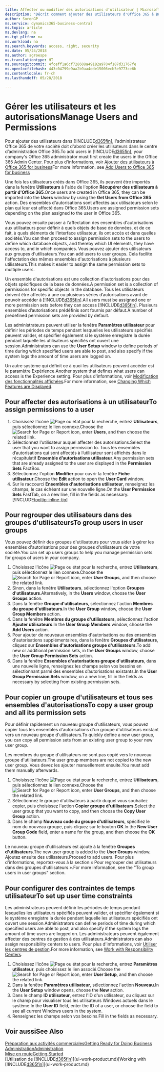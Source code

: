 ```yaml
---
title: Affecter ou modifier des autorisations d'utilisateur | Microsoft Docs
description: "Décrit comment ajouter des utilisateurs d'Office 365 à Business Central, puis affecte des autorisations, des droits d'accès, et des paramètres de sécurité."
author: SorenGP
ms.service: dynamics365-business-central
ms.topic: article
ms.devlang: na
ms.tgt_pltfrm: na
ms.workload: na
ms.search.keywords: access, right, security
ms.date: 05/24/2018
ms.author: sgroespe
ms.translationtype: HT
ms.sourcegitcommit: 4fceff1a6cf728608a49182a9704f187d31767fe
ms.openlocfilehash: 443c04799e9aa2b9aa4ede15006ecb5e9773ce6b
ms.contentlocale: fr-ch
ms.lasthandoff: 05/28/2018

---
```

# <a name="manage-users-and-permissions"></a><span data-ttu-id="5f05b-103">Gérer les utilisateurs et les autorisations</span><span class="sxs-lookup"><span data-stu-id="5f05b-103">Manage Users and Permissions</span></span>
<span data-ttu-id="5f05b-104">Pour ajouter des utilisateurs dans [!INCLUDE[d365fin](includes/d365fin_md.md)], l'administrateur Office 365 de votre société doit d'abord créer les utilisateurs dans le centre d’administration Office 365.</span><span class="sxs-lookup"><span data-stu-id="5f05b-104">To add users in [!INCLUDE[d365fin](includes/d365fin_md.md)], your company's Office 365 administrator must first create the users in the Office 365 Admin Center.</span></span> <span data-ttu-id="5f05b-105">Pour plus d'informations, voir [Ajouter des utilisateurs à Office 365 for business](https://support.office.com/en-us/article/Add-users-to-Office-365-for-business-435ccec3-09dd-4587-9ebd-2f3cad6bc2bc)</span><span class="sxs-lookup"><span data-stu-id="5f05b-105">For more information, see [Add Users to Office 365 for business](https://support.office.com/en-us/article/Add-users-to-Office-365-for-business-435ccec3-09dd-4587-9ebd-2f3cad6bc2bc)</span></span>

<span data-ttu-id="5f05b-106">Une fois les utilisateurs créés dans Office 365, ils peuvent être importés dans la fenêtre **Utilisateurs** à l'aide de l'option **Récupérer des utilisateurs à partir d'Office 365**.</span><span class="sxs-lookup"><span data-stu-id="5f05b-106">Once users are created in Office 365, they can be imported into the **Users** window by using the **Get Users from Office 365** action.</span></span> <span data-ttu-id="5f05b-107">Des ensembles d'autorisations sont affectés aux utilisateurs selon le plan qui leur est affecté dans Office 365.</span><span class="sxs-lookup"><span data-stu-id="5f05b-107">Users are assigned permission sets depending on the plan assigned to the user in Office 365.</span></span>

<span data-ttu-id="5f05b-108">Vous pouvez ensuite passer à l'affectation des ensembles d'autorisations aux utilisateurs pour définir à quels objets de base de données, et de ce fait, à quels éléments de l'interface utilisateur, ils ont accès et dans quelles sociétés.</span><span class="sxs-lookup"><span data-stu-id="5f05b-108">You can then proceed to assign permission sets to the users to define which database objects, and thereby which UI elements, they have access to, and in which companies.</span></span> <span data-ttu-id="5f05b-109">Vous pouvez ajouter des utilisateurs aux groupes d'utilisateurs.</span><span class="sxs-lookup"><span data-stu-id="5f05b-109">You can add users to user groups.</span></span> <span data-ttu-id="5f05b-110">Cela facilite l'affectation des mêmes ensembles d'autorisations à plusieurs utilisateurs.</span><span class="sxs-lookup"><span data-stu-id="5f05b-110">This makes it easier to assign the same permission sets to multiple users.</span></span>

<span data-ttu-id="5f05b-111">Un ensemble d'autorisations est une collection d'autorisations pour des objets spécifiques de la base de données.</span><span class="sxs-lookup"><span data-stu-id="5f05b-111">A permission set is a collection of permissions for specific objects in the database.</span></span> <span data-ttu-id="5f05b-112">Tous les utilisateurs doivent être affectés à une ou plusieurs séries d’autorisations avant de pouvoir accéder à [!INCLUDE[d365fin](includes/d365fin_md.md)].</span><span class="sxs-lookup"><span data-stu-id="5f05b-112">All users must be assigned one or more permission sets before they can access [!INCLUDE[d365fin](includes/d365fin_md.md)].</span></span> <span data-ttu-id="5f05b-113">Plusieurs ensembles d’autorisations prédéfinis sont fournis par défaut.</span><span class="sxs-lookup"><span data-stu-id="5f05b-113">A number of predefined permission sets are provided by default.</span></span>  

<span data-ttu-id="5f05b-114">Les administrateurs peuvent utiliser la fenêtre **Paramètres utilisateur** pour définir les périodes de temps pendant lesquelles les utilisateurs spécifiés peuvent valider, et spécifier également si le système enregistre la durée pendant laquelle les utilisateurs spécifiés ont ouvert une session.</span><span class="sxs-lookup"><span data-stu-id="5f05b-114">Administrators can use the **User Setup** window to define periods of time during which specified users are able to post, and also specify if the system logs the amount of time users are logged on.</span></span>

<span data-ttu-id="5f05b-115">Un autre système qui définit ce à quoi les utilisateurs peuvent accéder est le paramètre Expérience.</span><span class="sxs-lookup"><span data-stu-id="5f05b-115">Another system that defines what users can access is the Experience setting.</span></span> <span data-ttu-id="5f05b-116">Pour plus d'informations, voir [Modification des fonctionnalités affichées](ui-experiences.md).</span><span class="sxs-lookup"><span data-stu-id="5f05b-116">For more information, see [Changing Which Features are Displayed](ui-experiences.md).</span></span>

## <a name="to-assign-permissions-to-a-user"></a><span data-ttu-id="5f05b-117">Pour affecter des autorisations à un utilisateur</span><span class="sxs-lookup"><span data-stu-id="5f05b-117">To assign permissions to a user</span></span>
1. <span data-ttu-id="5f05b-118">Choisissez l'icône ![Page ou état pour la recherche](media/ui-search/search_small.png "icône Page ou état pour la recherche"), entrez **Utilisateurs**, puis sélectionnez le lien connexe.</span><span class="sxs-lookup"><span data-stu-id="5f05b-118">Choose the ![Search for Page or Report](media/ui-search/search_small.png "Search for Page or Report icon") icon, enter **Users**, and then choose the related link.</span></span>
2. <span data-ttu-id="5f05b-119">Sélectionnez l'utilisateur auquel affecter des autorisations.</span><span class="sxs-lookup"><span data-stu-id="5f05b-119">Select the user that you want to assign permission to.</span></span>
<span data-ttu-id="5f05b-120">Tous les ensembles d’autorisations qui sont affectés à l’utilisateur sont affichés dans le récapitulatif **Ensemble d’autorisations utilisateur**.</span><span class="sxs-lookup"><span data-stu-id="5f05b-120">Any permission sets that are already assigned to the user are displayed in the **Permission Sets** FactBox.</span></span>
3. <span data-ttu-id="5f05b-121">Sélectionnez l'option **Modifier** pour ouvrir la fenêtre **Fiche utilisateur**.</span><span class="sxs-lookup"><span data-stu-id="5f05b-121">Choose the **Edit** action to open the **User Card** window.</span></span>
4. <span data-ttu-id="5f05b-122">Sur le raccourci **Ensembles d'autorisations utilisateur**, renseignez les champs, le cas échéant sur une nouvelle ligne.</span><span class="sxs-lookup"><span data-stu-id="5f05b-122">On the **User Permission Sets** FastTab, on a new line, fill in the fields as necessary.</span></span> [!INCLUDE[tooltip-inline-tip](includes/tooltip-inline-tip_md.md)]

## <a name="to-group-users-in-user-groups"></a><span data-ttu-id="5f05b-123">Pour regrouper des utilisateurs dans des groupes d'utilisateurs</span><span class="sxs-lookup"><span data-stu-id="5f05b-123">To group users in user groups</span></span>
<span data-ttu-id="5f05b-124">Vous pouvez définir des groupes d'utilisateurs pour vous aider à gérer les ensembles d'autorisations pour des groupes d'utilisateurs de votre société.</span><span class="sxs-lookup"><span data-stu-id="5f05b-124">You can set up users groups to help you manage permission sets for groups of users in your company.</span></span>

1. <span data-ttu-id="5f05b-125">Choisissez l'icône ![Page ou état pour la recherche](media/ui-search/search_small.png "Page ou état pour la recherche"), entrez **Utilisateurs**, puis sélectionnez le lien connexe.</span><span class="sxs-lookup"><span data-stu-id="5f05b-125">Choose the ![Search for Page or Report](media/ui-search/search_small.png "Search for Page or Report icon") icon, enter **User Groups**, and then choose the related link.</span></span>
2. <span data-ttu-id="5f05b-126">Sinon, dans la fenêtre **Utilisateurs**, sélectionnez l'option **Groupes d'utilisateurs**.</span><span class="sxs-lookup"><span data-stu-id="5f05b-126">Alternatively, in the **Users** window, choose the **User Groups** action.</span></span>
3. <span data-ttu-id="5f05b-127">Dans la fenêtre **Groupe d'utilisateurs**, sélectionnez l'action **Membres du groupe d'utilisateurs**.</span><span class="sxs-lookup"><span data-stu-id="5f05b-127">In the **User Group** window, choose the **User Group Members** action.</span></span>
6. <span data-ttu-id="5f05b-128">Dans la fenêtre **Membres du groupe d'utilisateurs**, sélectionnez l'action **Ajouter utilisateurs**.</span><span class="sxs-lookup"><span data-stu-id="5f05b-128">In the **User Group Members** window, choose the **Add Users** action.</span></span>
7. <span data-ttu-id="5f05b-129">Pour ajouter de nouveaux ensembles d'autorisations ou des ensembles d'autorisations supplémentaires, dans la fenêtre **Groupes d'utilisateurs**, cliquez sur **Ensembles d'autorisations groupe d'utilisateurs**.</span><span class="sxs-lookup"><span data-stu-id="5f05b-129">To add new or additional permission sets, in the **User Groups** window, choose the **User Group Permission Sets** action.</span></span>
8. <span data-ttu-id="5f05b-130">Dans la fenêtre **Ensembles d'autorisations groupe d'utilisateurs**, dans une nouvelle ligne, renseignez les champs selon vos besoins en sélectionnant parmi des ensembles d’autorisations existants.</span><span class="sxs-lookup"><span data-stu-id="5f05b-130">In the **User Group Permission Sets** window, on a new line, fill in the fields as necessary by selecting from existing permission sets.</span></span>

## <a name="to-copy-a-user-group-and-all-its-permission-sets"></a><span data-ttu-id="5f05b-131">Pour copier un groupe d'utilisateurs et tous ses ensembles d'autorisations</span><span class="sxs-lookup"><span data-stu-id="5f05b-131">To copy a user group and all its permission sets</span></span>
<span data-ttu-id="5f05b-132">Pour définir rapidement un nouveau groupe d'utilisateurs, vous pouvez copier tous les ensembles d'autorisations d'un groupe d'utilisateurs existant vers un nouveau groupe d'utilisateurs.</span><span class="sxs-lookup"><span data-stu-id="5f05b-132">To quickly define a new user group, you can copy all permission sets from an existing user group to your new user group.</span></span>

<span data-ttu-id="5f05b-133">Les membres du groupe d'utilisateurs ne sont pas copié vers le nouveau groupe d'utilisateurs.</span><span class="sxs-lookup"><span data-stu-id="5f05b-133">The user group members are not copied to the new user group.</span></span> <span data-ttu-id="5f05b-134">Vous devez les ajouter manuellement ensuite.</span><span class="sxs-lookup"><span data-stu-id="5f05b-134">You must add them manually afterwards.</span></span>

1. <span data-ttu-id="5f05b-135">Choisissez l'icône ![Page ou état pour la recherche](media/ui-search/search_small.png "Page ou état pour la recherche"), entrez **Utilisateurs**, puis sélectionnez le lien connexe.</span><span class="sxs-lookup"><span data-stu-id="5f05b-135">Choose the ![Search for Page or Report](media/ui-search/search_small.png "Search for Page or Report icon") icon, enter **User Groups**, and then choose the related link.</span></span>
2. <span data-ttu-id="5f05b-136">Sélectionnez le groupe d'utilisateurs à partir duquel vous souhaitez copier, puis choisissez l'action **Copier groupe d'utilisateurs**.</span><span class="sxs-lookup"><span data-stu-id="5f05b-136">Select the user group that you want to copy, and then choose the **Copy User Group** action.</span></span>
3. <span data-ttu-id="5f05b-137">Dans le champ **Nouveau code du groupe d'utilisateurs**, spécifiez le nom du nouveau groupe, puis cliquez sur le bouton **OK**.</span><span class="sxs-lookup"><span data-stu-id="5f05b-137">In the **New User Group Code** field, enter a name for the group, and then choose the **OK** button.</span></span>

<span data-ttu-id="5f05b-138">Le nouveau groupe d'utilisateurs est ajouté à la fenêtre **Groupes d'utilisateurs**.</span><span class="sxs-lookup"><span data-stu-id="5f05b-138">The new user group is added to the **User Groups** window.</span></span> <span data-ttu-id="5f05b-139">Ajoutez ensuite des utilisateurs.</span><span class="sxs-lookup"><span data-stu-id="5f05b-139">Proceed to add users.</span></span> <span data-ttu-id="5f05b-140">Pour plus d'informations, reportez-vous à la section « Pour regrouper des utilisateurs dans des groupes d'utilisateurs ».</span><span class="sxs-lookup"><span data-stu-id="5f05b-140">For more information, see the "To group users in user groups" section.</span></span>

## <a name="to-set-up-user-time-constraints"></a><span data-ttu-id="5f05b-141">Pour configurer des contraintes de temps utilisateur</span><span class="sxs-lookup"><span data-stu-id="5f05b-141">To set up user time constraints</span></span>
<span data-ttu-id="5f05b-142">Les administrateurs peuvent définir les périodes de temps pendant lesquelles les utilisateurs spécifiés peuvent valider, et spécifier également si le système enregistre la durée pendant laquelle les utilisateurs spécifiés ont ouvert une session.</span><span class="sxs-lookup"><span data-stu-id="5f05b-142">Administrators can define periods of time during which specified users are able to post, and also specify if the system logs the amount of time users are logged on.</span></span> <span data-ttu-id="5f05b-143">Les administrateurs peuvent également affecter des centres de gestion à des utilisateurs.</span><span class="sxs-lookup"><span data-stu-id="5f05b-143">Administrators can also assign responsibility centers to users.</span></span> <span data-ttu-id="5f05b-144">Pour plus d'informations, voir [Utiliser les centres de gestion](inventory-responsibility-centers.md).</span><span class="sxs-lookup"><span data-stu-id="5f05b-144">For more information, see [Work with Responsibility Centers](inventory-responsibility-centers.md).</span></span>

1. <span data-ttu-id="5f05b-145">Choisissez l'icône ![Page ou état pour la recherche](media/ui-search/search_small.png "Page ou état pour la recherche"), entrez **Paramètres utilisateur**, puis choisissez le lien associé.</span><span class="sxs-lookup"><span data-stu-id="5f05b-145">Choose the ![Search for Page or Report](media/ui-search/search_small.png "Search for Page or Report icon") icon, enter **User Setup**, and then choose the related link.</span></span>
2. <span data-ttu-id="5f05b-146">Dans la fenêtre **Paramètres utilisateur**, sélectionnez l'action **Nouveau**.</span><span class="sxs-lookup"><span data-stu-id="5f05b-146">In the **User Setup** window opens, choose the **New** action.</span></span>
3. <span data-ttu-id="5f05b-147">Dans le champ **ID utilisateur**, entrez l'ID d'un utilisateur, ou cliquez sur le champ pour visualiser tous les utilisateurs Windows actuels dans le système.</span><span class="sxs-lookup"><span data-stu-id="5f05b-147">In the **User ID** field, enter the ID of a user, or choose the field to see all current Windows users in the system.</span></span>
4. <span data-ttu-id="5f05b-148">Renseignez les champs selon vos besoins.</span><span class="sxs-lookup"><span data-stu-id="5f05b-148">Fill in the fields as necessary.</span></span>

## <a name="see-also"></a><span data-ttu-id="5f05b-149">Voir aussi</span><span class="sxs-lookup"><span data-stu-id="5f05b-149">See Also</span></span>
[<span data-ttu-id="5f05b-150">Préparation aux activités commerciales</span><span class="sxs-lookup"><span data-stu-id="5f05b-150">Getting Ready for Doing Business</span></span>](ui-get-ready-business.md)  
[<span data-ttu-id="5f05b-151">Administration</span><span class="sxs-lookup"><span data-stu-id="5f05b-151">Administration</span></span>](admin-setup-and-administration.md)  
[<span data-ttu-id="5f05b-152">Mise en route</span><span class="sxs-lookup"><span data-stu-id="5f05b-152">Getting Started</span></span>](product-get-started.md)  
<span data-ttu-id="5f05b-153">[Utilisation de [!INCLUDE[d365fin](includes/d365fin_md.md)]](ui-work-product.md)</span><span class="sxs-lookup"><span data-stu-id="5f05b-153">[Working with [!INCLUDE[d365fin](includes/d365fin_md.md)]](ui-work-product.md)</span></span>  


